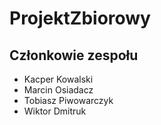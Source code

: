 # ProjektZbiorowy

## Członkowie zespołu
* Kacper Kowalski
* Marcin Osiadacz
* Tobiasz Piwowarczyk
* Wiktor Dmitruk